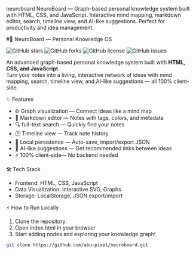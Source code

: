 neuroboard
NeuroBoard — Graph-based personal knowledge system built with HTML, CSS, and JavaScript. Interactive mind mapping, markdown editor, search, timeline view, and AI-like suggestions. Perfect for productivity and idea management.

#🚀 NeuroBoard — Personal Knowledge OS

![GitHub stars](https://img.shields.io/github/stars/abu-pixel/neuroboard?style=flat-square)
![GitHub forks](https://img.shields.io/github/forks/abu-pixel/neuroboard?style=flat-square)
![GitHub license](https://img.shields.io/github/license/abu-pixel/neuroboard?style=flat-square)
![GitHub issues](https://img.shields.io/github/issues/abu-pixel/neuroboard?style=flat-square)

An advanced graph-based personal knowledge system built with **HTML, CSS, and JavaScript**.  
Turn your notes into a living, interactive network of ideas with mind mapping, search, timeline view, and AI-like suggestions — all 100% client-side.

✨ Features
- 🌐 Graph visualization — Connect ideas like a mind map  
- 📝 Markdown editor — Notes with tags, colors, and metadata  
- 🔍 full-text search — Quickly find your notes  
- 🕒 Timeline view — Track note history  
- 💾 Local persistence — Auto-save, import/export JSON  
- 🤖 AI-like suggestions — Get recommended links between ideas  
- ⚡ 100% client-side— No backend needed  








 🛠 Tech Stack
- Frontend: HTML, CSS, JavaScript  
- Data Visualization: Interactive SVG, Graphs  
- Storage: LocalStorage, JSON export/import  



 ⚡ How to Run Locally
1. Clone the repository:
2. Open index.html in your browser
3. Start adding nodes and exploring your knowledge graph!
```bash
git clone https://github.com/abu-pixel/neuroboard.git
